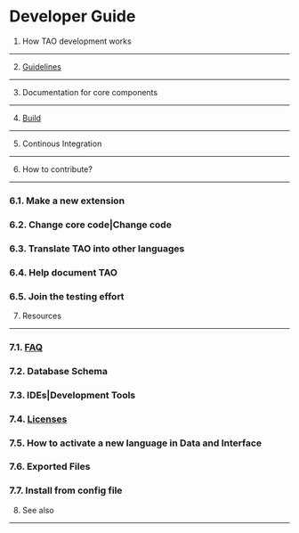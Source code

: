 <!--
created_at: '2010-11-23 15:09:25'
updated_at: '2016-12-12 13:33:37'
authors:
    - 'Antoine Robin'
tags:
    - Wiki
-->



Developer Guide
===============

1. How TAO development works
--------------------------------

2. [Guidelines](../developer-guide/guidelines)
-----------------

3. Documentation for core components
----------------------------------------

4. [Build](../developer-guide/build)
------------

5. Continous Integration
----------------------------

6. How to contribute?
---------------------

### 6.1. Make a new extension

### 6.2. Change core code|Change code

### 6.3. Translate TAO into other languages

### 6.4. Help document TAO

### 6.5. Join the testing effort

7. Resources
------------

### 7.1. [FAQ](../developer-guide/faq)

### 7.2. Database Schema

### 7.3. IDEs|Development Tools

### 7.4. [Licenses](../developer-guide/licenses)

### 7.5. How to activate a new language in Data and Interface

### 7.6. Exported Files

### 7.7. Install from config file

8. See also
---------------

